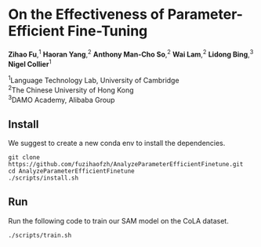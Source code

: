 # On the Effectiveness of Parameter-Efficient Fine-Tuning
**Zihao Fu**,<sup>1</sup> **Haoran Yang**,<sup>2</sup> **Anthony Man-Cho So**,<sup>2</sup> **Wai Lam**,<sup>2</sup> **Lidong Bing**,<sup>3</sup> **Nigel Collier**<sup>1</sup>



<sup>1</sup>Language Technology Lab, University of Cambridge<br>
<sup>2</sup>The Chinese University of Hong Kong<br>
<sup>3</sup>DAMO Academy, Alibaba Group

## Install
We suggest to create a new conda env to install the dependencies.
```
git clone https://github.com/fuzihaofzh/AnalyzeParameterEfficientFinetune.git
cd AnalyzeParameterEfficientFinetune 
./scripts/install.sh
```

## Run
Run the following code to train our SAM model on the CoLA dataset.
```
./scripts/train.sh
```
